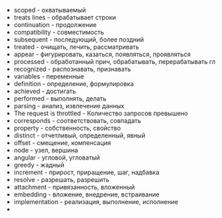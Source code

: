 - scoped - охватываемый  
- treats lines - обрабатывает строки  
- continuation - продолжение  
- compatibility - совместимость  
- subsequent - последующий, более поздний  
- treated - очищать, лечить, рассматривать
- appear - фигурировать, казаться, появляться, проявляться  
- processed - обработанный прич, обрабатывать, перерабатывать гл  
- recognized - распознавать, признавать  
- variables - переменные  
- definition - определение, формулировка  
- achieved - достигать  
- performed - выполнять, делать  
- parsing - анализ, извлечение данных  
- The request is throttled - Количество запросов превышено  
- corresponds - соответствовать, совпадать
- property - собственность, свойство
- distinct - отчетливый, определенный, явный
- offset - смещение, компенсация
- node - узел, вершина
- angular - угловой, угловатый
- greedy - жадный
- increment - прирост, приращение, шаг, надбавка
- resolve - разрешать, разрешить
- attachment - привязанность, вложенный
- embedding - вложение, внедрение, встраивание
- implementation - реализация, выполнение, исполнение
- 